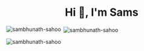 <h1 align="center">Hi 👋, I'm Sams</h1>


<p><img align="left" src="https://github-readme-stats.vercel.app/api/top-langs?username=sambhunath-sahoo&show_icons=true&locale=en&layout=compact" alt="sambhunath-sahoo" /></p> <p>&nbsp;<img align="center" src="https://github-readme-stats.vercel.app/api?username=sambhunath-sahoo&show_icons=true&locale=en" alt="sambhunath-sahoo" /></p> <p><img align="center" src="https://github-readme-streak-stats.herokuapp.com/?user=sambhunath-sahoo&" alt="sambhunath-sahoo" /></p>


